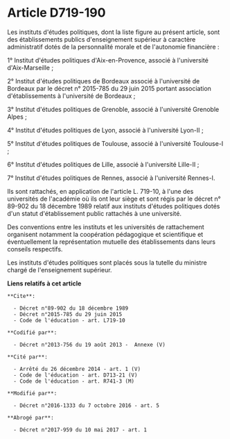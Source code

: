 # Article D719-190

Les instituts d'études politiques, dont la liste figure au présent article, sont des établissements publics d'enseignement
supérieur à caractère administratif dotés de la personnalité morale et de l'autonomie financière : 

1° Institut d'études politiques d'Aix-en-Provence, associé à l'université d'Aix-Marseille ; 

2° Institut d'études politiques de Bordeaux associé à l'université de Bordeaux par le décret n° 2015-785 du 29 juin 2015
portant association d'établissements à l'université de Bordeaux ; 

3° Institut d'études politiques de Grenoble, associé à l'université Grenoble Alpes ; 

4° Institut d'études politiques de Lyon, associé à l'université Lyon-II ; 

5° Institut d'études politiques de Toulouse, associé à l'université Toulouse-I ; 

6° Institut d'études politiques de Lille, associé à l'université Lille-II ; 

7° Institut d'études politiques de Rennes, associé à l'université Rennes-I. 

Ils sont rattachés, en application de l'article L. 719-10, à l'une des universités de l'académie où ils ont leur siège et
sont régis par le décret n° 89-902 du 18 décembre 1989 relatif aux instituts d'études politiques dotés d'un statut
d'établissement public rattachés à une université. 

Des conventions entre les instituts et les universités de rattachement organisent notamment la coopération pédagogique et
scientifique et éventuellement la représentation mutuelle des établissements dans leurs conseils respectifs. 

Les instituts d'études politiques sont placés sous la tutelle du ministre chargé de l'enseignement supérieur.

**Liens relatifs à cet article**

	**Cite**:

	  - Décret n°89-902 du 18 décembre 1989
	  - Décret n°2015-785 du 29 juin 2015
	  - Code de l'éducation - art. L719-10

	**Codifié par**:

	  - Décret n°2013-756 du 19 août 2013 -  Annexe (V)

	**Cité par**:

	  - Arrêté du 26 décembre 2014 - art. 1 (V)
	  - Code de l'éducation - art. D713-21 (V)
	  - Code de l'éducation - art. R741-3 (M)

	**Modifié par**:

	  - Décret n°2016-1333 du 7 octobre 2016 - art. 5

	**Abrogé par**:

	  - Décret n°2017-959 du 10 mai 2017 - art. 1
